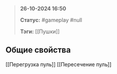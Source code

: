 > **26-10-2024 16:50**
> 
> **Статус:** #gameplay #null 
> 
> **Тэги:** [[Пушки]]

## Общие свойства
[[Перегрузка пуль]]
[[Пересечение пуль]]

